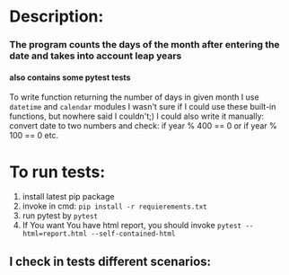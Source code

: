 
# Description:
### The program counts the days of the month after entering the date and takes into account leap years
#### also contains some pytest tests
To write function returning the number of days in given month I use `datetime` and `calendar` modules
I wasn't sure if I could use these built-in functions, but nowhere said I couldn't;)
I could also write it manually:
convert date to two numbers and check:
if year % 400 == 0 or if year % 100 == 0 etc.
# To run tests:
 1. install latest pip package
 2. invoke in cmd: `pip install -r requierements.txt`
 3. run pytest by `pytest`
 4. If You want You have html report, you should invoke `pytest --html=report.html --self-contained-html` 

## I check in tests different scenarios:
